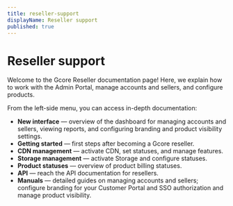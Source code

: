 ```yaml
---
title: reseller-support
displayName: Reseller support
published: true
---
```

# Reseller support

Welcome to the Gcore Reseller documentation page! Here, we explain how to work with the Admin Portal, manage accounts and sellers, and configure products.

From the left-side menu, you can access in-depth documentation:

- **New interface** — overview of the dashboard for managing accounts and sellers, viewing reports, and configuring branding and product visibility settings.
- **Getting started** — first steps after becoming a Gcore reseller.
- **CDN management** — activate CDN, set statuses, and manage features.
- **Storage management** — activate Storage and configure statuses.
- **Product statuses** — overview of product billing statuses.
- **API** — reach the API documentation for resellers.
- **Manuals** — detailed guides on managing accounts and sellers; configure branding for your Customer Portal and SSO authorization and manage product visibility.   